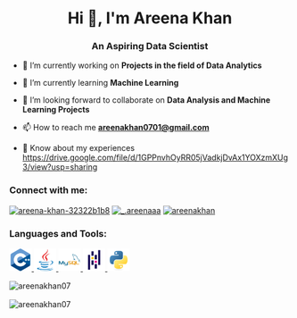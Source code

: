 <h1 align="center">Hi 👋, I'm Areena Khan</h1>
<h3 align="center">An Aspiring Data Scientist</h3>

- 🔭 I’m currently working on **Projects in the field of Data Analytics**

- 🌱 I’m currently learning **Machine Learning**

- 👯 I’m looking forward to collaborate on **Data Analysis and Machine Learning Projects**

- 📫 How to reach me **areenakhan0701@gmail.com**

- 📄 Know about my experiences https://drive.google.com/file/d/1GPPnvhOyRR05jVadkjDvAx1YOXzmXUg3/view?usp=sharing



<h3 align="left">Connect with me:</h3>
<p align="left">
<a href="https://linkedin.com/in/areena-khan-32322b1b8" target="blank"><img align="center" src="https://raw.githubusercontent.com/rahuldkjain/github-profile-readme-generator/master/src/images/icons/Social/linked-in-alt.svg" alt="areena-khan-32322b1b8" height="30" width="40" /></a>
<a href="https://instagram.com/_.areenaaa" target="blank"><img align="center" src="https://raw.githubusercontent.com/rahuldkjain/github-profile-readme-generator/master/src/images/icons/Social/instagram.svg" alt="_.areenaaa" height="30" width="40" /></a>
<a href="https://www.leetcode.com/areenakhan" target="blank"><img align="center" src="https://raw.githubusercontent.com/rahuldkjain/github-profile-readme-generator/master/src/images/icons/Social/leet-code.svg" alt="areenakhan" height="30" width="40" /></a>
</p>


<h3 align="left">Languages and Tools:</h3>
<p align="left"> <a href="https://www.w3schools.com/cpp/" target="_blank" rel="noreferrer"> <img src="https://raw.githubusercontent.com/devicons/devicon/master/icons/cplusplus/cplusplus-original.svg" alt="cplusplus" width="40" height="40"/> </a> <a href="https://www.java.com" target="_blank" rel="noreferrer"> <img src="https://raw.githubusercontent.com/devicons/devicon/master/icons/java/java-original.svg" alt="java" width="40" height="40"/> </a> <a href="https://www.mysql.com/" target="_blank" rel="noreferrer"> <img src="https://raw.githubusercontent.com/devicons/devicon/master/icons/mysql/mysql-original-wordmark.svg" alt="mysql" width="40" height="40"/> </a> <a href="https://pandas.pydata.org/" target="_blank" rel="noreferrer"> <img src="https://raw.githubusercontent.com/devicons/devicon/2ae2a900d2f041da66e950e4d48052658d850630/icons/pandas/pandas-original.svg" alt="pandas" width="40" height="40"/> </a> <a href="https://www.python.org" target="_blank" rel="noreferrer"> <img src="https://raw.githubusercontent.com/devicons/devicon/master/icons/python/python-original.svg" alt="python" width="40" height="40"/> </a> </p>
 
 
 <p><img align="center" src="https://github-readme-stats.vercel.app/api/top-langs?username=areenakhan07&show_icons=true&locale=en&layout=compact" alt="areenakhan07" /></p>

<p><img align="center" src="https://github-readme-streak-stats.herokuapp.com/?user=areenakhan07&" alt="areenakhan07" /></p>



